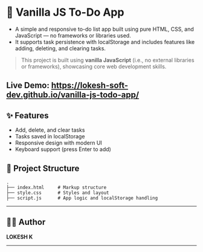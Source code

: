 # 📝 Vanilla JS To-Do App

- A simple and responsive to-do list app built using pure HTML, CSS, and JavaScript — no frameworks or libraries used. <br>
- It supports task persistence with localStorage and includes features like adding, deleting, and clearing tasks.

> This project is built using **vanilla JavaScript** (i.e., no external libraries or frameworks), showcasing core web development skills.

## Live Demo: https://lokesh-soft-dev.github.io/vanilla-js-todo-app/

## ✨ Features

- Add, delete, and clear tasks
- Tasks saved in localStorage
- Responsive design with modern UI
- Keyboard support (press Enter to add)

## 📁 Project Structure

```plaintext
.
├── index.html     # Markup structure
├── style.css      # Styles and layout
├── script.js      # App logic and localStorage handling
```
---
## 🧑‍💻 Author

**LOKESH K**

---
